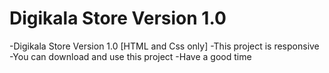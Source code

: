 # Digikala Store Version 1.0
-Digikala Store Version 1.0 [HTML and Css only]
 -This project is responsive 
 -You can download and use this project
 -Have a good time